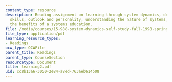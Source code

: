 ```yaml
---
content_type: resource
description: Reading assignment on learning through system dynamics, developing personal
  skills, outlook and personality, understanding the nature of systems, and achieving
  the benefits of a systems education.
file: /media/courses/15-988-system-dynamics-self-study-fall-1998-spring-1999/cc8b13a630502e84a8ed763aeb614b08_learning2.pdf
file_type: application/pdf
learning_resource_types:
- Readings
ocw_type: OCWFile
parent_title: Readings
parent_type: CourseSection
resourcetype: Document
title: learning2.pdf
uid: cc8b13a6-3050-2e84-a8ed-763aeb614b08
---
```

